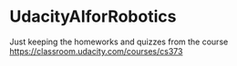 # UdacityAIforRobotics
Just keeping the homeworks and quizzes from the course 
https://classroom.udacity.com/courses/cs373
